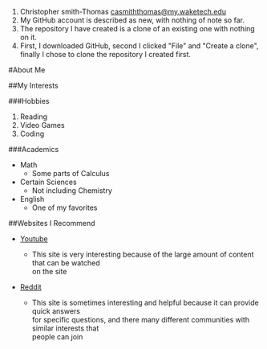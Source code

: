 1. Christopher smith-Thomas casmiththomas@my.waketech.edu
2. My GitHub account is described as new, with nothing of note so far.
3. The repository I have created is a clone of an existing one with nothing on it.
4. First, I downloaded GitHub, second I clicked "File" and "Create a clone", finally I chose to clone the repository I created first.


#About Me

##My Interests

###Hobbies  
1. Reading   
2. Video Games   
3. Coding

###Academics  
* Math  
  * Some parts of Calculus
* Certain Sciences  
  * Not including Chemistry
* English
  * One of my favorites 
 
##Websites I Recommend  

* [Youtube](www.youtube.com)     
  * This site is very interesting because of the large amount of content that can be watched  
on the site  
 
* [Reddit](www.reddit.com)  
  * This site is sometimes interesting and helpful because it can provide quick answers    
for specific questions, and there many different communities with similar interests that  
people can join